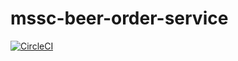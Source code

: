 # mssc-beer-order-service

[![CircleCI](https://circleci.com/gh/NagarajJB/mssc-beer-order-service.svg?style=svg)](https://circleci.com/gh/NagarajJB/mssc-beer-order-service)
